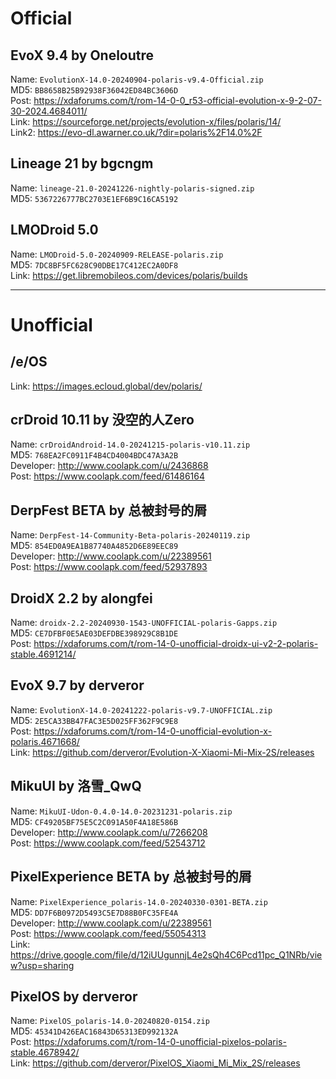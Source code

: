 # Official

## EvoX 9.4 by Oneloutre
Name: `EvolutionX-14.0-20240904-polaris-v9.4-Official.zip`  
MD5: `BB8658B25B92938F36042ED84BC3606D`  
Post: https://xdaforums.com/t/rom-14-0-0_r53-official-evolution-x-9-2-07-30-2024.4684011/  
Link: https://sourceforge.net/projects/evolution-x/files/polaris/14/  
Link2: https://evo-dl.awarner.co.uk/?dir=polaris%2F14.0%2F  

## Lineage 21 by bgcngm
Name: `lineage-21.0-20241226-nightly-polaris-signed.zip`  
MD5: `5367226777BC2703E1EF6B9C16CA5192`  

## LMODroid 5.0
Name: `LMODroid-5.0-20240909-RELEASE-polaris.zip`  
MD5: `7DC8BF5FC628C90DBE17C412EC2A0DF8`  
Link: https://get.libremobileos.com/devices/polaris/builds  

-----------------------------------------

# Unofficial

## /e/OS
Link: https://images.ecloud.global/dev/polaris/  

## crDroid 10.11 by 没空的人Zero
Name: `crDroidAndroid-14.0-20241215-polaris-v10.11.zip`  
MD5: `768EA2FC0911F4B4CD4004BDC47A3A2B`  
Developer: http://www.coolapk.com/u/2436868  
Post: https://www.coolapk.com/feed/61486164  

## DerpFest BETA by 总被封号的屑
Name: `DerpFest-14-Community-Beta-polaris-20240119.zip`  
MD5: `854ED0A9EA1B87740A4852D6E89EEC89`  
Developer: http://www.coolapk.com/u/22389561  
Post: https://www.coolapk.com/feed/52937893  

## DroidX 2.2 by alongfei
Name: `droidx-2.2-20240930-1543-UNOFFICIAL-polaris-Gapps.zip`  
MD5: `CE7DFBF0E5AE03DEFDBE398929C8B1DE`  
Post: https://xdaforums.com/t/rom-14-0-unofficial-droidx-ui-v2-2-polaris-stable.4691214/  

## EvoX 9.7 by derveror
Name: `EvolutionX-14.0-20241222-polaris-v9.7-UNOFFICIAL.zip`  
MD5: `2E5CA33BB47FAC3E5D025FF362F9C9E8`  
Post: https://xdaforums.com/t/rom-14-0-unofficial-evolution-x-polaris.4671668/  
Link: https://github.com/derveror/Evolution-X-Xiaomi-Mi-Mix-2S/releases  

## MikuUI by 洛雪_QwQ
Name: `MikuUI-Udon-0.4.0-14.0-20231231-polaris.zip`  
MD5: `CF49205BF75E5C2C091A50F4A18E586B`  
Developer: http://www.coolapk.com/u/7266208  
Post: https://www.coolapk.com/feed/52543712  

## PixelExperience BETA by 总被封号的屑
Name: `PixelExperience_polaris-14.0-20240330-0301-BETA.zip`  
MD5: `DD7F6B0972D5493C5E7D88B0FC35FE4A`  
Developer: http://www.coolapk.com/u/22389561  
Post: https://www.coolapk.com/feed/55054313  
Link: https://drive.google.com/file/d/12iUUgunnjL4e2sQh4C6Pcd11pc_Q1NRb/view?usp=sharing  
 
## PixelOS by derveror
Name: `PixelOS_polaris-14.0-20240820-0154.zip`  
MD5: `45341D426EAC16843D65313ED992132A`  
Post: https://xdaforums.com/t/rom-14-0-unofficial-pixelos-polaris-stable.4678942/  
Link: https://github.com/derveror/PixelOS_Xiaomi_Mi_Mix_2S/releases  
